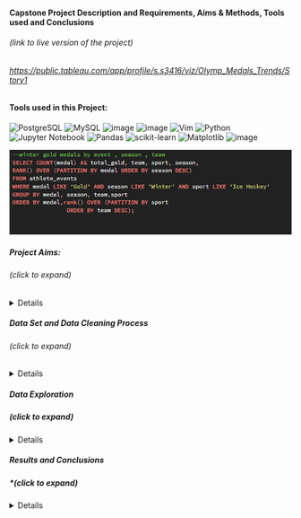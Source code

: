 
#### Capstone Project Description and Requirements, Aims & Methods, Tools used and Conclusions 
###### *(link to live version of the project)*
###### https://public.tableau.com/app/profile/s.s3416/viz/Olymp_Medals_Trends/Story1 

#### Tools used in this Project:

![PostgreSQL](https://a11ybadges.com/badge?logo=postgresql)   ![MySQL](https://img.shields.io/badge/mysql-4479A1.svg?style=for-the-badge&logo=mysql&logoColor=white)
![image](https://img.shields.io/badge/Tableau-E97627?style=for-the-badge&logo=Tableau&logoColor=white) 
![image](https://img.shields.io/badge/Microsoft_Excel-217346?style=for-the-badge&logo=microsoft-excel&logoColor=white) ![Vim](https://img.shields.io/badge/VIM-%2311AB00.svg?style=for-the-badge&logo=vim&logoColor=white) ![Python](https://img.shields.io/badge/python-3670A0?style=for-the-badge&logo=python&logoColor=ffdd54) 
![Jupyter Notebook](https://img.shields.io/badge/jupyter-%23FA0F00.svg?style=for-the-badge&logo=jupyter&logoColor=white) ![Pandas](https://img.shields.io/badge/pandas-%23150458.svg?style=for-the-badge&logo=pandas&logoColor=white) ![scikit-learn](https://img.shields.io/badge/scikit--learn-%23F7931E.svg?style=for-the-badge&logo=scikit-learn&logoColor=white)  ![Matplotlib](https://img.shields.io/badge/Matplotlib-%23ffffff.svg?style=for-the-badge&logo=Matplotlib&logoColor=black) ![image](https://img.shields.io/badge/Numpy-777BB4?style=for-the-badge&logo=numpy&logoColor=white)  


![alt text](https://github.com/ssoehdata/SQL_for_Data_Science_Specialization_Course/blob/main/Courses/4_SQL_for_DataScience_Capstone_Project/Capstone_Project/Final_Project_Materials/SQLQueries_examples/goldmedal_window_function.png) 

##### Project Aims:
######  *(click to expand)*
<details> 
<ul>I chose to examine what if any relationsships existed in the following:</ul>
<ul>1) Examine any overall trends in countries and medals won for both Summer and Winter Olympic Games.</ul> 
<ul>2) Determine if any trends emerge for teams winning seasonal events by countries with favourable geography and climate for that event.</ul>
<ul>3) Determine if any trends emerged over time for medals won, participating countries.</ul>
</details>
  
##### Data Set and Data Cleaning Process 
###### *(click to expand)*
<details>
<ul> The dataset is publicly available and consists of 2 separate .csv files for Olympic Events participants and Medals won from 1900 to 2016.</ul>
<ul>Initial data set examination was performed with Pandas and Excel to look for general features of interest & potential problems with the data.</ul>
<ul>Significant data cleaning and formatting was required to prepare the data for further evaluation, examples including but not limited to:</ul> 
<li>creating consistency in names, accounting for historical changes (e.g. East Germany, USSR etc), separating data points for better evaluation.</li>
</details>

##### Data Exploration 
##### *(click to expand)*
<details>
  <ul>The main tools used in exploring the data set were SQL,and Pandas with some "on-the-fly" visualizations created using Matplotlib, Pandas, Seaborn and Excel.</ul>
  <ul> I created the ERD for the data sets using MySQl, but performed the queries using PostgreSQL in PgAdmin.</ul>
  <ul> Some exploratory analyses were inconclusive and thus excluded in the final results (e.g. regression analysis using Scikit-Learn & Seaborn).</ul>
  <ul> These limitations were due primarily to the dataset itself, and I omitted inconsequential or trivial analyses results (e.g. athletes ages).</ul>
  <ul> Individually former countries W. and E. Germany won a large number of events, but this was reflected overall for Germany as a leading medal winner.</ul>
  <ul> To examine the overall medals won by Germany, I also combined modern and former East and West to evaluate the number of medals won by them.</ul>
</details>

##### Results and Conclusions
##### *(click to expand)
<details>
  <ul>Overall a small number of the same countries(teams) consistently won the majority of medals.</ul>
  <ul>The countries that consistently won the most awards were the USA, Great Britain and the former USSR, and Germany.</ul>
  <ul>Notable was that by combining medals won by former East and West Germany, clarified the data that Germany was one of the leaders for medals won.</ul>
  <ul>As suspected, countries that naturally support some events (e.g. Winter Sports) ranked higher in relevant events.</ul>
  <ul>One outlier for the countries with the most medals won, was Canada (Ice Hockey). This however, also seemed to support the hypothesis for geographic / climate    tendencies in seasonal event performance, as Canada was a consistent leader in this event.</ul>
</details>
